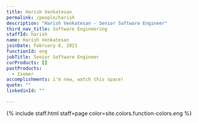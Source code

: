 ```yaml
---
title: Harish Venkatesan
permalink: /people/harish
description: "Harish Venkatesan - Senior Software Engineer"
third_nav_title: Software Engineering
staffId: harish
name: Harish Venkatesan
joinDate: February 6, 2023
functionId: eng
jobTitle: Senior Software Engineer
curProducts: []
pastProducts:
  - Isomer
accomplishments: i'm new, watch this space!
quote: ""
linkedinId: ""

---
```


{% include staff.html staff=page color=site.colors.function-colors.eng %}
